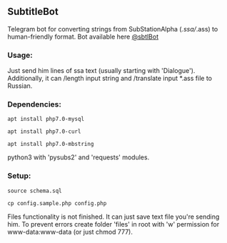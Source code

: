 ## SubtitleBot

Telegram bot for converting strings from SubStationAlpha (*.ssa/*.ass) to human-friendly format.
Bot available here [@sbtlBot](https://t.me/sbtlBot)

### Usage:

Just send him lines of ssa text (usually starting with 'Dialogue').
Additionally, it can /length input string and /translate input *.ass file to Russian.

### Dependencies:

`apt install php7.0-mysql`

`apt install php7.0-curl`

`apt install php7.0-mbstring`

python3 with 'pysubs2' and 'requests' modules.

### Setup:

`source schema.sql`

`cp config.sample.php config.php`

Files functionality is not finished. It can just save text file you're sending him. To prevent errors create folder 'files' in root with 'w' permission for www-data:www-data (or just chmod 777).

